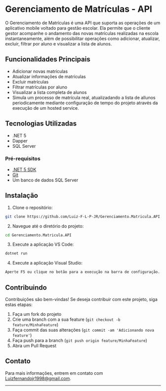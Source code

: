 # Gerenciamento de Matrículas - API

O Gerenciamento de Matrículas é uma API que suporta as operações de um aplicativo mobile voltado para gestão escolar. Ela permite que o cliente gestor acompanhe o andamento das novas matrículas realizadas na escola instantaneamente, além de possibilitar operações como adicionar, atualizar, excluir, filtrar por aluno e visualizar a lista de alunos.

## Funcionalidades Principais

- Adicionar novas matrículas
- Atualizar informações de matrículas
- Excluir matrículas
- Filtrar matrículas por aluno
- Visualizar a lista completa de alunos
- Simula um processo de matrícula real, atualizadando a lista de allunos periodicamente mediante configuração de tempo do projeto através da execução de um hosted service.

## Tecnologias Utilizadas

- .NET 5
- Dapper
- SQL Server

### Pré-requisitos

- [.NET 5 SDK](https://dotnet.microsoft.com/download/dotnet/5.0)
- [Git](https://git-scm.com/)
- Um banco de dados SQL Server

## Instalação

1. Clone o repositório:

```bash
git clone https://github.com/Luiz-F-L-P-JR/Gerenciamento.Matricula.API.git
```

2. Navegue até o diretório do projeto:

```bash
cd Gerenciamento.Matricula.API
```

3. Execute a aplicação VS Code:

```bash
dotnet run 
```

4. Execute a aplicação Visual Studio:

```bash
Aperte F5 ou clique no botão para a execução na barra de configuração. 
```

## Contribuindo

Contribuições são bem-vindas! Se deseja contribuir com este projeto, siga estas etapas:

1. Faça um fork do projeto
2. Crie uma branch com a sua feature (`git checkout -b feature/MinhaFeature`)
3. Faça commit das suas alterações (`git commit -am 'Adicionando nova feature'`)
4. Faça push para a branch (`git push origin feature/MinhaFeature`)
5. Abra um Pull Request

## Contato

Para mais informações, entrem em contato com Luizfernandojr1998@gmail.com.

---
